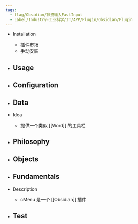 ```yaml
---
tags:
  - flag/Obsidian/快捷输入FastInput
  - Label/Industry-工业科学/IT/APP/Plugin/Obsidian/Plugin
---
```


- Installation
    - 插件市场
    - 手动安装

- Usage
    - 

- Configuration
    - 

- Data
    - 

- Idea
    - 提供一个类似 [[Word]] 的工具栏

- Philosophy
    - 

- Objects
    - 

- Fundamentals
    - 

- Description
    - cMenu 是一个 [[Obsidian]] 插件

- Test
    - 
